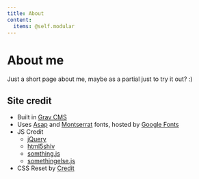 ```yaml
---
title: About
content:
  items: @self.modular
---
```


# About me

Just a short page about me, maybe as a partial just to try it out? :)

## Site credit

* Built in [Grav CMS](http://getgrav.org)
* Uses [Asap]() and [Montserrat]() fonts, hosted by [Google Fonts]()
* JS Credit
  * [jQuery]()
  * [html5shiv]()
  * [somthing.js]()
  * [somethingelse.js]()
* CSS Reset by [Credit](http://google.com)
